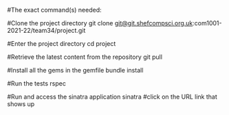 #The exact command(s) needed:

#Clone the project directory
git clone git@git.shefcompsci.org.uk:com1001-2021-22/team34/project.git

#Enter the project directory
cd project

#Retrieve the latest content from the repository
git pull

#Install all the gems in the gemfile
bundle install

#Run the tests
rspec

#Run and access the sinatra application
sinatra
#click on the URL link that shows up
